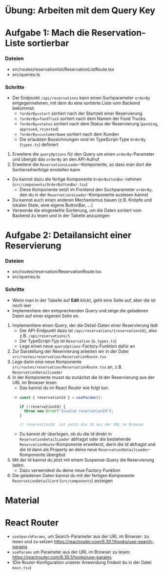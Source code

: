 # Übung: Arbeiten mit dem Query Key

# Aufgabe 1: Mach die Reservation-Liste sortierbar

### Dateien

* src/routes/reservationlist/ReservationListRoute.tsx
* src/queries.ts

### Schritte

* Der Endpunkt `/api/reservations` kann einen Suchparameter
  `orderBy` entgegennehmen, mit dem du eine sortierte Liste vom Backend bekommst:
    * `?orderBy=start` sortiert nach der Startzeit einer Reservierung
    * `?orderBy=foodTruck` sortiert nach dem Namen der Food Trucks
    * `?orderBy=status` sortiert nach dem Status der Reservierung (`pending`, `approved`, `rejected`)
    * `?orderBy=customerName` sortiert nach dem Kunden
    * Die erlaubten Bezeichnungen sind im TypeScript-Type `OrderBy` (`types.ts`) definiert

1. Erweitere die `queryOptions` für den Query um einen `orderBy`-Parameter und übergib das `orderBy` an den API-Aufruf
2. Erweitere die `ReservationsLoader`-Komponente, so dass man dort die Sortierreihenfolge einstellen kann

* Du kannst dazu die fertige Komponente `OrderButtonBar` nehmen (`src/components/OrderButtonBar.tsx`)
    * Diese Komponente setzt im Frontend den Suchparameter `orderBy`, den du in der
      `ReservationsLoader`-Komponente auslesen kannst
* Du kannst auch einen anderen Mechanismus bauen (z.B. Knöpfe und lokalen State, eine eigene ButtonBar, ...)
* Verwende die eingestellte Sortierung, um die Daten sortiert vom Backend zu lesen und in der Tabelle anzuzeigen

# Aufgabe 2: Detailansicht einer Reservierung

### Dateien

* src/routes/reservation/ReservationRoute.tsx
* src/queries.ts

### Schritte

* Wenn man in der Tabelle auf **Edit** klickt, geht eine Seite auf, aber die ist noch leer
* Implementiere den entsprechenden Query und zeige die geladenen Daten auf einer eigenen Seite an.


1. Implementiere einen Query, der die Detail-Daten einer Reservierung lädt
    * Der API-Endpunkt dazu ist `/api/reservations/{reservationId}`, also z.B. `/api/reservations/1`
    * Der TypeScript-Typ ist `Reservation` (s. `types.ts`)
    * Lege einen neue `queryOptions`-Factory-Funktion dafür an
2. Zur Darstellung der Reservierung arbeiten wir in der Datei `src/routes/reservation/ReservationRoute.tsx`
3. Lege darin eine neue Komponente `src/routes/reservation/ReservationRoute.tsx` an, z.B. `ReservationDetailLoader`
4. In der Komponente musst du zunächst die Id der Reservierung aus der URL im Browser lesen
    * Das kannst du im React Router wie folgt tun:
    * ```typescript
      const { reservationId } = useParams();
    
      if (!reservationId) {
        throw new Error("Invalid reservationId");
      }
      
      // reservationId  ist jetzt die Id aus der URL im Browser
      ```
    * Du kannst dir überlegen, ob du die Id direkt in `ReservationDetailLoader` abfragst oder die bestehende
      `ReservationRoute`-Komponente erweiterst, darin die Id abfragst und die Id dann als Property an deine neue
      `ReservationDetailLoader`-Komponente übergibst
5. Mit der Id kannst du jetzt mit einem Suspense-Query die Reservierung laden.
    * Dazu verwendest du deine neue Factory-Funktion
6. Die geladenen Daten kannst du mit der fertigen Komponente `ReservationDetailCard` (`src/components`) anzeigen

# Material

# React Router
* `useSearchParams`, um Search-Parameter aus der URL im Browser: zu lesen und zu setzen https://reactrouter.com/6.30.1/hooks/use-search-params
* `useParams` um Parameter aus der URL im Browser zu lesen: https://reactrouter.com/6.30.1/hooks/use-params
* (Die Router-Konfiguration unserer Anwendung findest du in der Datei `main.tsx`)